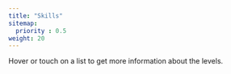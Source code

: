 ```yaml
---
title: "Skills"
sitemap:
  priority : 0.5
weight: 20
---
```

<p class="mb-3">Hover or touch on a list to get more information about the levels.</p>